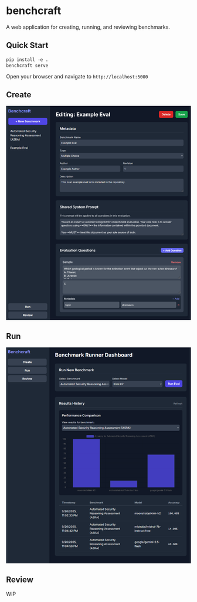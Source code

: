 # benchcraft

A web application for creating, running, and reviewing benchmarks.


## Quick Start
```
pip install -e .
benchcraft serve
```

Open your browser and navigate to `http://localhost:5000`


## Create
![benchcraft screenshot](https://github.com/christopherwoodall/benchcraft/blob/main/.github/docs/create.png?raw=true)


## Run
![benchcraft screenshot](https://github.com/christopherwoodall/benchcraft/blob/main/.github/docs/run.png?raw=true)

## Review
WIP
